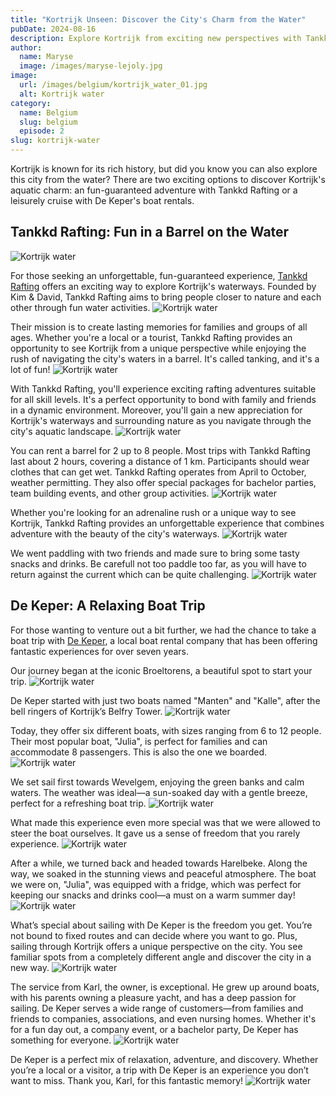 ```yaml
---
title: "Kortrijk Unseen: Discover the City's Charm from the Water"
pubDate: 2024-08-16
description: Explore Kortrijk from exciting new perspectives with Tankkd Rafting's thrilling adventures and De Keper's relaxing boat rentals, offering unique ways to experience the city's beauty and history from the water.
author:
  name: Maryse
  image: /images/maryse-lejoly.jpg
image:
  url: /images/belgium/kortrijk_water_01.jpg
  alt: Kortrijk water
category:
  name: Belgium
  slug: belgium
  episode: 2
slug: kortrijk-water
---
```


Kortrijk is known for its rich history, but did you know you can also explore this city from the water? There are two exciting options to discover Kortrijk's aquatic charm: an fun-guaranteed adventure with Tankkd Rafting or a leisurely cruise with De Keper's boat rentals.

## Tankkd Rafting: Fun in a Barrel on the Water
![Kortrijk water](/images/belgium/kortrijk_water_13.jpg)

For those seeking an unforgettable, fun-guaranteed experience, [Tankkd Rafting](https://tankkd-rafting.com/) offers an exciting way to explore Kortrijk's waterways. Founded by Kim & David, Tankkd Rafting aims to bring people closer to nature and each other through fun water activities.
![Kortrijk water](/images/belgium/kortrijk_water_14.jpg)

Their mission is to create lasting memories for families and groups of all ages. Whether you're a local or a tourist, Tankkd Rafting provides an opportunity to see Kortrijk from a unique perspective while enjoying the rush of navigating the city's waters in a barrel. It's called tanking, and it's a lot of fun!
![Kortrijk water](/images/belgium/kortrijk_water_15.jpg)

With Tankkd Rafting, you'll experience exciting rafting adventures suitable for all skill levels. It's a perfect opportunity to bond with family and friends in a dynamic environment. Moreover, you'll gain a new appreciation for Kortrijk's waterways and surrounding nature as you navigate through the city's aquatic landscape.
![Kortrijk water](/images/belgium/kortrijk_water_16.jpg)

You can rent a barrel for 2 up to 8 people. Most trips with Tankkd Rafting last about 2 hours, covering a distance of 1 km. Participants should wear clothes that can get wet. Tankkd Rafting operates from April to October, weather permitting. They also offer special packages for bachelor parties, team building events, and other group activities.
![Kortrijk water](/images/belgium/kortrijk_water_17.jpg)

Whether you're looking for an adrenaline rush or a unique way to see Kortrijk, Tankkd Rafting provides an unforgettable experience that combines adventure with the beauty of the city's waterways.
![Kortrijk water](/images/belgium/kortrijk_water_18.jpg)

We went paddling with two friends and made sure to bring some tasty snacks and drinks. Be carefull not too paddle too far, as you will have to return against the current which can be quite challenging. 
![Kortrijk water](/images/belgium/kortrijk_water_19.jpg)


## De Keper: A Relaxing Boat Trip

For those wanting to venture out a bit further, we had the chance to take a boat trip with [De Keper](https://de-keper.be/), a local boat rental company that has been offering fantastic experiences for over seven years.

Our journey began at the iconic Broeltorens, a beautiful spot to start your trip. 
![Kortrijk water](/images/belgium/kortrijk_water_12.jpg)

De Keper started with just two boats named "Manten" and "Kalle", after the bell ringers of Kortrijk’s Belfry Tower. 
![Kortrijk water](/images/belgium/kortrijk_water_08.jpg)

Today, they offer six different boats, with sizes ranging from 6 to 12 people. Their most popular boat, "Julia", is perfect for families and can accommodate 8 passengers. This is also the one we boarded.
![Kortrijk water](/images/belgium/kortrijk_water_07.jpg)

We set sail first towards Wevelgem, enjoying the green banks and calm waters. The weather was ideal—a sun-soaked day with a gentle breeze, perfect for a refreshing boat trip. 
![Kortrijk water](/images/belgium/kortrijk_water_11.jpg)

What made this experience even more special was that we were allowed to steer the boat ourselves. It gave us a sense of freedom that you rarely experience.
![Kortrijk water](/images/belgium/kortrijk_water_09.jpg)

After a while, we turned back and headed towards Harelbeke. Along the way, we soaked in the stunning views and peaceful atmosphere. The boat we were on, "Julia", was equipped with a fridge, which was perfect for keeping our snacks and drinks cool—a must on a warm summer day!
![Kortrijk water](/images/belgium/kortrijk_water_03.jpg)

What’s special about sailing with De Keper is the freedom you get. You’re not bound to fixed routes and can decide where you want to go. Plus, sailing through Kortrijk offers a unique perspective on the city. You see familiar spots from a completely different angle and discover the city in a new way.
![Kortrijk water](/images/belgium/kortrijk_water_10.jpg)

The service from Karl, the owner, is exceptional. He grew up around boats, with his parents owning a pleasure yacht, and has a deep passion for sailing. De Keper serves a wide range of customers—from families and friends to companies, associations, and even nursing homes. Whether it's for a fun day out, a company event, or a bachelor party, De Keper has something for everyone.
![Kortrijk water](/images/belgium/kortrijk_water_06.jpg)

De Keper is a perfect mix of relaxation, adventure, and discovery. Whether you’re a local or a visitor, a trip with De Keper is an experience you don’t want to miss. Thank you, Karl, for this fantastic memory!
![Kortrijk water](/images/belgium/kortrijk_water_04.jpg)